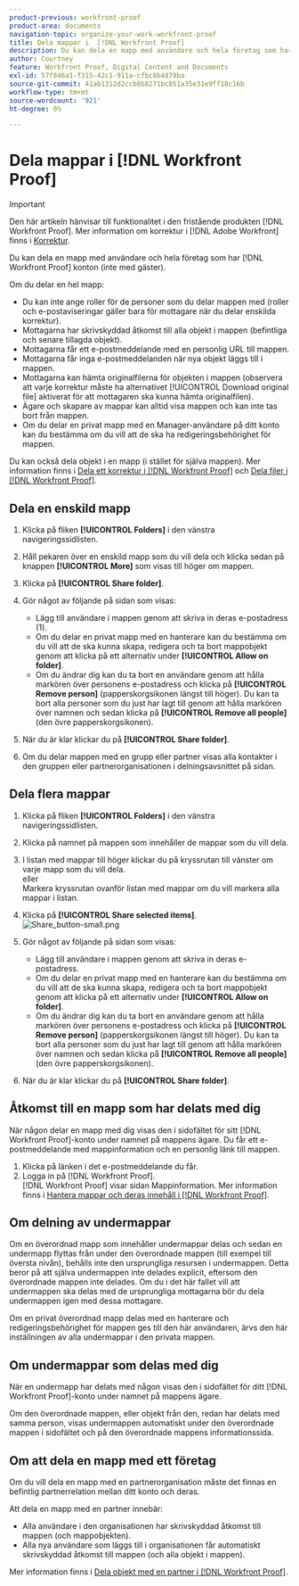 ```yaml
---
product-previous: workfront-proof
product-area: documents
navigation-topic: organize-your-work-workfront-proof
title: Dela mappar i  [!DNL Workfront Proof]
description: Du kan dela en mapp med användare och hela företag som har  [!DNL Workfront Proof] konton (inte med gäster).
author: Courtney
feature: Workfront Proof, Digital Content and Documents
exl-id: 57f846a1-f315-42c1-911a-cfbc8b4879ba
source-git-commit: 41ab1312d2ccb8b8271bc851a35e31e9ff18c16b
workflow-type: tm+mt
source-wordcount: '921'
ht-degree: 0%

---
```


# Dela mappar i [!DNL Workfront Proof]

>[!IMPORTANT]
>
>Den här artikeln hänvisar till funktionalitet i den fristående produkten [!DNL Workfront Proof]. Mer information om korrektur i [!DNL Adobe Workfront] finns i [Korrektur](../../../review-and-approve-work/proofing/proofing.md).

Du kan dela en mapp med användare och hela företag som har [!DNL Workfront Proof] konton (inte med gäster).

Om du delar en hel mapp:

* Du kan inte ange roller för de personer som du delar mappen med (roller och e-postaviseringar gäller bara för mottagare när du delar enskilda korrektur).
* Mottagarna har skrivskyddad åtkomst till alla objekt i mappen (befintliga och senare tillagda objekt).
* Mottagarna får ett e-postmeddelande med en personlig URL till mappen.
* Mottagarna får inga e-postmeddelanden när nya objekt läggs till i mappen.
* Mottagarna kan hämta originalfilerna för objekten i mappen (observera att varje korrektur måste ha alternativet [!UICONTROL Download original file] aktiverat för att mottagaren ska kunna hämta originalfilen).
* Ägare och skapare av mappar kan alltid visa mappen och kan inte tas bort från mappen.
* Om du delar en privat mapp med en Manager-användare på ditt konto kan du bestämma om du vill att de ska ha redigeringsbehörighet för mappen.

Du kan också dela objekt i en mapp (i stället för själva mappen). Mer information finns i [Dela ett korrektur i [!DNL Workfront Proof]](../../../workfront-proof/wp-work-proofsfiles/share-proofs-and-files/share-proof.md) och [Dela filer i [!DNL Workfront Proof]](../../../workfront-proof/wp-work-proofsfiles/share-proofs-and-files/share-files.md).

## Dela en enskild mapp

1. Klicka på fliken **[!UICONTROL Folders]** i den vänstra navigeringssidlisten.
1. Håll pekaren över en enskild mapp som du vill dela och klicka sedan på knappen **[!UICONTROL More]** som visas till höger om mappen.
1. Klicka på **[!UICONTROL Share folder]**.
1. Gör något av följande på sidan som visas:

   * Lägg till användare i mappen genom att skriva in deras e-postadress (1).
   * Om du delar en privat mapp med en hanterare kan du bestämma om du vill att de ska kunna skapa, redigera och ta bort mappobjekt genom att klicka på ett alternativ under **[!UICONTROL Allow on folder]**.
   * Om du ändrar dig kan du ta bort en användare genom att hålla markören över personens e-postadress och klicka på **[!UICONTROL Remove person]** (papperskorgsikonen längst till höger). Du kan ta bort alla personer som du just har lagt till genom att hålla markören över namnen och sedan klicka på **[!UICONTROL Remove all people]** (den övre papperskorgsikonen).

1. När du är klar klickar du på **[!UICONTROL Share folder]**.

1. Om du delar mappen med en grupp eller partner visas alla kontakter i den gruppen eller partnerorganisationen i delningsavsnittet på sidan.

## Dela flera mappar

1. Klicka på fliken **[!UICONTROL Folders]** i den vänstra navigeringssidlisten.
1. Klicka på namnet på mappen som innehåller de mappar som du vill dela.
1. I listan med mappar till höger klickar du på kryssrutan till vänster om varje mapp som du vill dela.\
   eller\
   Markera kryssrutan ovanför listan med mappar om du vill markera alla mappar i listan.

1. Klicka på **[!UICONTROL Share selected items]**.\
   ![Share_button-small.png](assets/share-button-small.png)

1. Gör något av följande på sidan som visas:

   * Lägg till användare i mappen genom att skriva in deras e-postadress.
   * Om du delar en privat mapp med en hanterare kan du bestämma om du vill att de ska kunna skapa, redigera och ta bort mappobjekt genom att klicka på ett alternativ under **[!UICONTROL Allow on folder]**.
   * Om du ändrar dig kan du ta bort en användare genom att hålla markören över personens e-postadress och klicka på **[!UICONTROL Remove person]** (papperskorgsikonen längst till höger). Du kan ta bort alla personer som du just har lagt till genom att hålla markören över namnen och sedan klicka på **[!UICONTROL Remove all people]** (den övre papperskorgsikonen).

1. När du är klar klickar du på **[!UICONTROL Share folder]**.

## Åtkomst till en mapp som har delats med dig

När någon delar en mapp med dig visas den i sidofältet för sitt [!DNL Workfront Proof]-konto under namnet på mappens ägare. Du får ett e-postmeddelande med mappinformation och en personlig länk till mappen.

1. Klicka på länken i det e-postmeddelande du får.
1. Logga in på [!DNL Workfront Proof].\
     [!DNL  Workfront Proof] visar sidan Mappinformation. Mer information finns i [Hantera mappar och deras innehåll i [!DNL Workfront Proof]](../../../workfront-proof/wp-work-proofsfiles/organize-your-work/manage-folders-and-contents.md).

## Om delning av undermappar

Om en överordnad mapp som innehåller undermappar delas och sedan en undermapp flyttas från under den överordnade mappen (till exempel till översta nivån), behålls inte den ursprungliga resursen i undermappen. Detta beror på att själva undermappen inte delades explicit, eftersom den överordnade mappen inte delades. Om du i det här fallet vill att undermappen ska delas med de ursprungliga mottagarna bör du dela undermappen igen med dessa mottagare.

Om en privat överordnad mapp delas med en hanterare och redigeringsbehörighet för mappen ges till den här användaren, ärvs den här inställningen av alla undermappar i den privata mappen.

## Om undermappar som delas med dig

När en undermapp har delats med någon visas den i sidofältet för ditt [!DNL Workfront Proof]-konto under namnet på mappens ägare.

Om den överordnade mappen, eller objekt från den, redan har delats med samma person, visas undermappen automatiskt under den överordnade mappen i sidofältet och på den överordnade mappens informationssida.

## Om att dela en mapp med ett företag

Om du vill dela en mapp med en partnerorganisation måste det finnas en befintlig partnerrelation mellan ditt konto och deras.

Att dela en mapp med en partner innebär:

* Alla användare i den organisationen har skrivskyddad åtkomst till mappen (och mappobjekten).
* Alla nya användare som läggs till i organisationen får automatiskt skrivskyddad åtkomst till mappen (och alla objekt i mappen).

Mer information finns i [Dela objekt med en partner i [!DNL Workfront Proof]](../../../workfront-proof/wp-acct-admin/partner-accounts/share-items-partner-in-wp.md).
